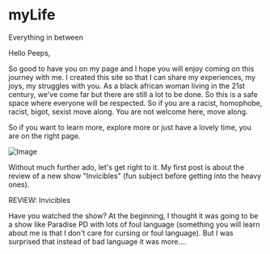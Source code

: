 # myLife
Everything in between

Hello Peeps,

So good to have you on my page and I hope you will enjoy coming on this journey with me. I created this site so that I can share my experiences, my joys, my struggles with you. As a black african woman living in the 21st century, we've come far but there are still a lot to be done. So this is a safe space where everyone will be respected. So if you are a racist, homophobe, racist, bigot, sexist move along. You are not welcome here, move along.

So if you want to learn more, explore more or just have a lovely time, you are on the right page.

![Image](IMG_8044.JPG.jpeg)


Without much further ado, let's get right to it. My first post is about the review of a new show "Invicibles" (fun subject before getting into the heavy ones).


REVIEW: Invicibles

Have you watched the show? At the beginning, I thought it was going to be a show like Paradise PD with lots of foul language (something you will learn about me is that I don't care for cursing or foul language). But I was surprised that instead of bad language it was more....
